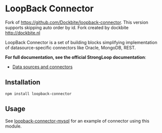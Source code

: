 # LoopBack Connector

Fork of https://github.com/Dockbite/loopback-connector. This version supports skipping auto order by id. Fork created by dockbite http://dockbite.nl

LoopBack Connector is a set of building blocks simplifying implementation
of datasource-specific connectors like Oracle, MongoDB, REST.

**For full documentation, see the official StrongLoop documentation**:

- [Data sources and connectors](http://docs.strongloop.com/display/public/LB/Database+connectors)

## Installation

    npm install loopback-connector

## Usage

See [loopback-connector-mysql](https://github.com/strongloop/loopback-connector-mysql)
for an example of connector using this module.
